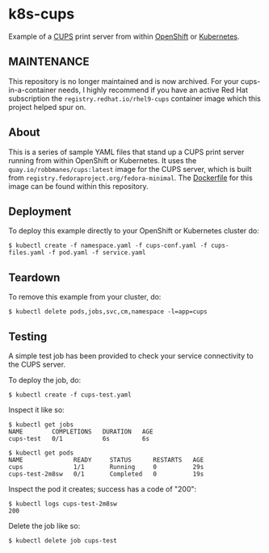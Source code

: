 # k8s-cups
Example of a [CUPS](https://www.cups.org/) print server from within [OpenShift](https://www.openshift.com/) or [Kubernetes](https://kubernetes.io/).

## MAINTENANCE
This repository is no longer maintained and is now archived.  For your cups-in-a-container needs, I highly recommend if you have an active Red Hat subscription the `registry.redhat.io/rhel9-cups` container image which this project helped spur on.

## About
This is a series of sample YAML files that stand up a CUPS print server running from within OpenShift or Kubernetes.  It uses the `quay.io/robbmanes/cups:latest` image for the CUPS server, which is built from `registry.fedoraproject.org/fedora-minimal`.  The [Dockerfile](Dockerfile) for this image can be found within this repository.

## Deployment
To deploy this example directly to your OpenShift or Kubernetes cluster do:
```
$ kubectl create -f namespace.yaml -f cups-conf.yaml -f cups-files.yaml -f pod.yaml -f service.yaml
```

## Teardown
To remove this example from your cluster, do:
```
$ kubectl delete pods,jobs,svc,cm,namespace -l=app=cups
```

## Testing
A simple test job has been provided to check your service connectivity to the CUPS server.

To deploy the job, do:
```
$ kubectl create -f cups-test.yaml
```

Inspect it like so:
```
$ kubectl get jobs
NAME        COMPLETIONS   DURATION   AGE
cups-test   0/1           6s         6s

$ kubectl get pods
NAME              READY     STATUS      RESTARTS   AGE
cups              1/1       Running     0          29s
cups-test-2m8sw   0/1       Completed   0          19s
```

Inspect the pod it creates; success has a code of "200":
```
$ kubectl logs cups-test-2m8sw
200
```

Delete the job like so:
```
$ kubectl delete job cups-test
```
